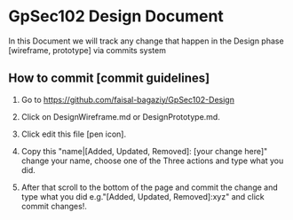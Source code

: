 # GpSec102 Design Document

In this Document we will track any change that happen in the Design phase [wireframe, prototype] via commits system

## How to commit [commit guidelines]
1. Go to https://github.com/faisal-bagaziy/GpSec102-Design

2. Click on DesignWireframe.md or DesignPrototype.md. 

3. Click edit this file [pen icon].

4. Copy this "name|[Added, Updated, Removed]: [your change here]" change your name, choose one of the Three actions and type what you did.

5. After that scroll to the bottom of the page and commit the change and type what you did e.g."[Added, Updated, Removed]:xyz" and click commit changes!.

